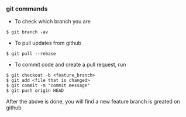 ### git commands
- To check which branch you are
```
$ git branch -av
```
- To pull updates from github
```
$ git pull --rebase
```
- To commit code and create a pull request, run
```
$ git checkout -b <feature_branch> 
$ git add <file that is changed>
$ git commit -m "commit message"
$ git push origin HEAD
```
After the above is done, you will find a new feature branch is greated on github
